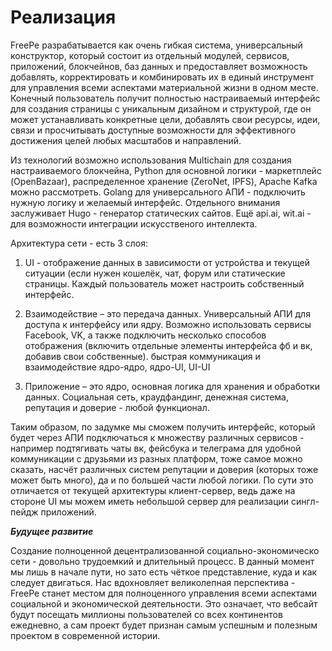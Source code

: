 # Реализация

FreePe разрабатывается как очень гибкая система, универсальный конструктор, который состоит из отдельный модулей, сервисов, приложений, блокчейнов, баз данных и предоставляет возможность добавлять, корректировать и комбинировать их в единый инструмент для управления всеми аспектами материальной жизни в одном месте. Конечный пользователь получит полностью настраиваемый интерфейс для создания страницы с уникальным дизайном и структурой, где он может устанавливать конкретные цели, добавлять свои ресурсы, идеи, связи и просчитывать доступные возможности для эффективного достижения целей любых масштабов и направлений. 

Из технологий возможно использования Multichain для создания настраиваемого блокчейна, Python для основной логики - маркетплейс (OpenBazaar), распределенное хранение (ZeroNet, IPFS), Apache Kafka можно рассмотреть. Golang для универсального АПИ - подключить нужную логику и желаемый интерфейс. Отдельного внимания заслуживает Hugo - генератор статических сайтов. Ещё api.ai, wit.ai - для возможности  интеграции искусственого интеллекта.

Архитектура сети - есть 3 слоя:

1. UI - отображение данных в зависимости от устройства и текущей ситуации (если нужен кошелёк, чат, форум или статические страницы. Каждый пользователь может настроить собственный интерфейс.

2. Взаимодействие – это передача данных. Универсальный АПИ для доступа к интерфейсу или ядру. Возможно использовать сервисы Facebook, VK, а также подключить несколько способов отображения (включить отдельные элементы интерфейса фб и вк, добавив свои собственные). быстрая коммуникация и взаимодействие ядро-ядро, ядро-UI, UI-UI

3. Приложение – это ядро, основная логика для хранения и обработки данных. Социальная сеть, краудфандинг, денежная система, репутация и доверие - любой функционал.

Таким образом, по задумке мы сможем получить интерфейс, который будет через АПИ подключаться к множеству различных сервисов - например подтягивать чаты вк, фейсбука и телеграма для удобной коммуникации с друзьями из разных платформ, тоже самое можно сказать, насчёт различных систем репутации и доверия (которых тоже может быть много), да и по большей части любой логики. 
По сути это отличается от текущей архитектуры клиент-сервер, ведь даже на стороне UI мы можем иметь небольшой сервер для реализации сингл-пейдж приложений.

***Будущее развитие***

Создание полноценной децентрализованной социально-экономическо сети - довольно трудоемкий и длительный процесс. В данный момент мы лишь в начале пути, но зато есть чёткое представление, куда и как следует двигаться. Нас вдохновляет великолепная перспектива - FreePe станет местом для полноценного управления всеми аспектами социальной и экономической деятельности. Это означает, что вебсайт будут посещать миллионы пользователей со всех континентов ежедневно, а сам проект будет признан самым успешным и полезным проектом в современной истории.
